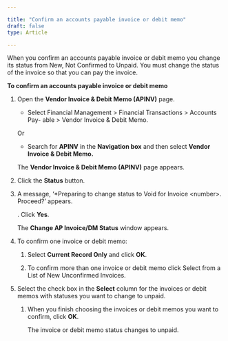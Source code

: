 ```yaml
---  

title: "Confirm an accounts payable invoice or debit memo" 
draft: false 
type: Article

---
```


When you confirm an accounts payable invoice or debit memo you change its status from New, Not Confirmed to Unpaid. You must change the status of the invoice so that you can pay the invoice.

**To confirm an accounts payable invoice or debit memo**

1.  Open the **Vendor Invoice & Debit Memo (APINV)** page.

    - Select Financial Management > Financial Transactions > Accounts Pay- able > Vendor Invoice & Debit Memo.

    Or

    - Search for **APINV** in the **Navigation box** and then select **Vendor Invoice & Debit Memo.**

    The **Vendor Invoice & Debit Memo (APINV)** page appears.

2.  Click the **Status** button.

3.  A message, ‘*Preparing to change status to Void for Invoice \<number>. Proceed?’ appears.

    . Click **Yes**.

    The **Change AP Invoice/DM Status** window appears.

4.  To confirm one invoice or debit memo:

    1.  Select **Current Record Only** and click **OK**.
    
    2.  To confirm more than one invoice or debit memo click Select from a List of New Unconfirmed Invoices.

5.  Select the check box in the **Select** column for the invoices or debit memos with statuses you want to change to unpaid.

    1.  When you finish choosing the invoices or debit memos you want to confirm, click **OK**.

        The invoice or debit memo status changes to unpaid.